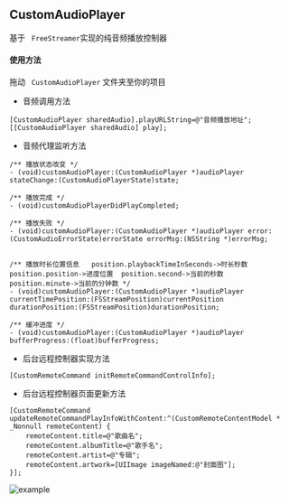 ## CustomAudioPlayer
基于 ` FreeStreamer`实现的纯音频播放控制器

#### 使用方法
拖动 ` CustomAudioPlayer` 文件夹至你的项目

- 音频调用方法
```
[CustomAudioPlayer sharedAudio].playURLString=@"音频播放地址";
[[CustomAudioPlayer sharedAudio] play];
```

- 音频代理监听方法
```
/** 播放状态改变 */
- (void)customAudioPlayer:(CustomAudioPlayer *)audioPlayer stateChange:(CustomAudioPlayerState)state;

/** 播放完成 */
- (void)customAudioPlayerDidPlayCompleted;

/** 播放失败 */
- (void)customAudioPlayer:(CustomAudioPlayer *)audioPlayer error:(CustomAudioErrorState)errorState errorMsg:(NSString *)errorMsg;


/** 播放时长位置信息   position.playbackTimeInSeconds->时长秒数  position.position->进度位置  position.second->当前的秒数   position.minute->当前的分钟数 */
- (void)customAudioPlayer:(CustomAudioPlayer *)audioPlayer currentTimePosition:(FSStreamPosition)currentPosition durationPosition:(FSStreamPosition)durationPosition;

/** 缓冲进度 */
- (void)customAudioPlayer:(CustomAudioPlayer *)audioPlayer bufferProgress:(float)bufferProgress;
```

- 后台远程控制器实现方法
```
[CustomRemoteCommand initRemoteCommandControlInfo];
```

- 后台远程控制器页面更新方法
```
[CustomRemoteCommand updateRemoteCommandPlayInfoWithContent:^(CustomRemoteContentModel * _Nonnull remoteContent) {
    remoteContent.title=@"歌曲名";
    remoteContent.albumTitle=@"歌手名";
    remoteContent.artist=@"专辑";
    remoteContent.artwork=[UIImage imageNamed:@"封面图"];
}];
```

![example](https://github.com/XueYangLee/CustomAudioPlayer/blob/main/example.gif)
